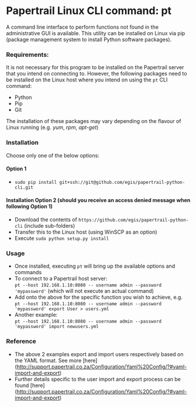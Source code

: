 # Papertrail Linux CLI command: pt

A command line interface to perform functions not found in the administrative GUI is available. This utility can be installed on Linux via pip (package management system to install Python software packages).

### Requirements:
It is not necessary for this program to be installed on the Papertrail server that you intend on connecting to. However, the following packages need to be installed on the Linux host where you intend on using the `pt` CLI command:
* Python
* Pip
* Git<br>

The installation of these packages may vary depending on the flavour of Linux running (e.g. *yum*, *rpm*, *apt-get*)

### Installation
Choose only one of the below options:

#### Option 1
* `sudo pip install git+ssh://git@github.com/egis/papertrail-python-cli.git`

#### Installation Option 2 (should you receive an access denied message when following Option 1)
 * Download the contents of `https://github.com/egis/papertrail-python-cli` (include sub-folders)
 * Transfer this to the Linux host (using WinSCP as an option)
 * Execute `sudo python setup.py install`

### Usage
 * Once installed, executing `pt` will bring up the available options and commands
 * To connect to a Papertrail host server:<br>
    `pt --host 192.168.1.10:8080 -- username admin --password 'mypassword'` (which will not execute an actual command)
 * Add onto the above for the specific function you wish to achieve, e.g.<br>
    `pt --host 192.168.1.10:8080 -- username admin --password 'mypassword' export User > users.yml`
 * Another example:<br>
    `pt --host 192.168.1.10:8080 -- username admin --password 'mypassword' import newusers.yml`

### Reference
 * The above 2 examples export and import users respectively based on the YAML format. See more [here] (http://support.papertrail.co.za/Configuration/Yaml%20Config/?#yaml-import-and-export)
 * Further details specific to the user import and export process can be found [here] (http://support.papertrail.co.za/Configuration/Yaml%20Config/?#yaml-import-and-export)
